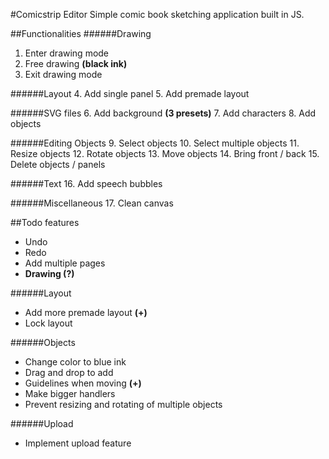 #Comicstrip Editor
Simple comic book sketching application built in JS.



##Functionalities
######Drawing
1. Enter drawing mode
2. Free drawing **(black ink)**
3. Exit drawing mode

######Layout
4. Add single panel
5. Add premade layout

######SVG files
6. Add background **(3 presets)**
7. Add characters
8. Add objects 

######Editing Objects
9. Select objects
10. Select multiple objects
11. Resize objects
12. Rotate objects
13. Move objects
14. Bring front / back
15. Delete objects / panels

######Text
16. Add speech bubbles

######Miscellaneous
17. Clean canvas



##Todo features
- Undo
- Redo
- Add multiple pages
- **Drawing (?)**

######Layout
- Add more premade layout **(+)**
- Lock layout

######Objects
- Change color to blue ink
- Drag and drop to add
- Guidelines when moving **(+)**
- Make bigger handlers
- Prevent resizing and rotating of multiple objects

######Upload
- Implement upload feature